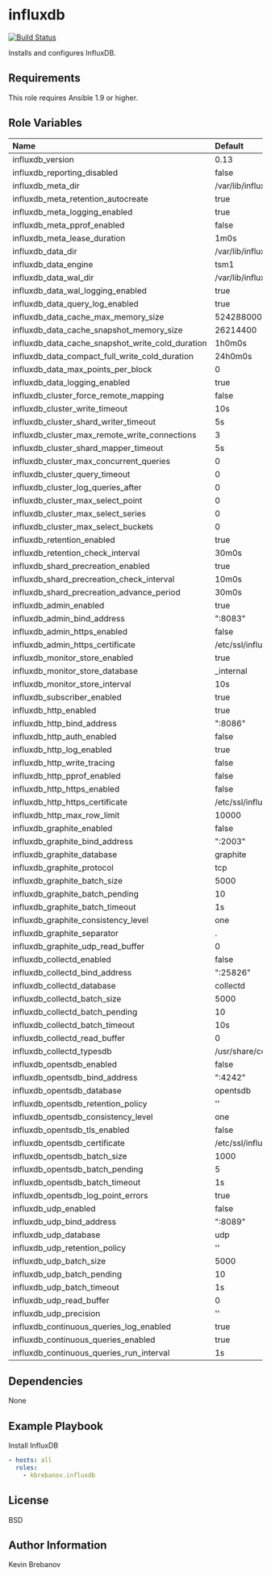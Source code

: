 influxdb
========

[![Build Status](https://travis-ci.org/kbrebanov/ansible-influxdb.svg?branch=master)](https://travis-ci.org/kbrebanov/ansible-influxdb)

Installs and configures InfluxDB.

Requirements
------------

This role requires Ansible 1.9 or higher.

Role Variables
--------------

| Name                                             | Default                      | Description |
|:-------------------------------------------------|:-----------------------------|:------------|
| influxdb_version                                 | 0.13                         |             |
| influxdb_reporting_disabled                      | false                        |             |
| influxdb_meta_dir                                | /var/lib/influxdb/meta       |             |
| influxdb_meta_retention_autocreate               | true                         |             |
| influxdb_meta_logging_enabled                    | true                         |             |
| influxdb_meta_pprof_enabled                      | false                        |             |
| influxdb_meta_lease_duration                     | 1m0s                         |             |
| influxdb_data_dir                                | /var/lib/influxdb/data       |             |
| influxdb_data_engine                             | tsm1                         |             |
| influxdb_data_wal_dir                            | /var/lib/influxdb/wal        |             |
| influxdb_data_wal_logging_enabled                | true                         |             |
| influxdb_data_query_log_enabled                  | true                         |             |
| influxdb_data_cache_max_memory_size              | 524288000                    |             |
| influxdb_data_cache_snapshot_memory_size         | 26214400                     |             |
| influxdb_data_cache_snapshot_write_cold_duration | 1h0m0s                       |             |
| influxdb_data_compact_full_write_cold_duration   | 24h0m0s                      |             |
| influxdb_data_max_points_per_block               | 0                            |             |
| influxdb_data_logging_enabled                    | true                         |             |
| influxdb_cluster_force_remote_mapping            | false                        |             |
| influxdb_cluster_write_timeout                   | 10s                          |             |
| influxdb_cluster_shard_writer_timeout            | 5s                           |             |
| influxdb_cluster_max_remote_write_connections    | 3                            |             |
| influxdb_cluster_shard_mapper_timeout            | 5s                           |             |
| influxdb_cluster_max_concurrent_queries          | 0                            |             |
| influxdb_cluster_query_timeout                   | 0                            |             |
| influxdb_cluster_log_queries_after               | 0                            |             |
| influxdb_cluster_max_select_point                | 0                            |             |
| influxdb_cluster_max_select_series               | 0                            |             |
| influxdb_cluster_max_select_buckets              | 0                            |             |
| influxdb_retention_enabled                       | true                         |             |
| influxdb_retention_check_interval                | 30m0s                        |             |
| influxdb_shard_precreation_enabled               | true                         |             |
| influxdb_shard_precreation_check_interval        | 10m0s                        |             |
| influxdb_shard_precreation_advance_period        | 30m0s                        |             |
| influxdb_admin_enabled                           | true                         |             |
| influxdb_admin_bind_address                      | ":8083"                      |             |
| influxdb_admin_https_enabled                     | false                        |             |
| influxdb_admin_https_certificate                 | /etc/ssl/influxdb.pem        |             |
| influxdb_monitor_store_enabled                   | true                         |             |
| influxdb_monitor_store_database                  | _internal                    |             |
| influxdb_monitor_store_interval                  | 10s                          |             |
| influxdb_subscriber_enabled                      | true                         |             |
| influxdb_http_enabled                            | true                         |             |
| influxdb_http_bind_address                       | ":8086"                      |             |
| influxdb_http_auth_enabled                       | false                        |             |
| influxdb_http_log_enabled                        | true                         |             |
| influxdb_http_write_tracing                      | false                        |             |
| influxdb_http_pprof_enabled                      | false                        |             |
| influxdb_http_https_enabled                      | false                        |             |
| influxdb_http_https_certificate                  | /etc/ssl/influxdb.pem        |             |
| influxdb_http_max_row_limit                      | 10000                        |             |
| influxdb_graphite_enabled                        | false                        |             |
| influxdb_graphite_bind_address                   | ":2003"                      |             |
| influxdb_graphite_database                       | graphite                     |             |
| influxdb_graphite_protocol                       | tcp                          |             |
| influxdb_graphite_batch_size                     | 5000                         |             |
| influxdb_graphite_batch_pending                  | 10                           |             |
| influxdb_graphite_batch_timeout                  | 1s                           |             |
| influxdb_graphite_consistency_level              | one                          |             |
| influxdb_graphite_separator                      | .                            |             |
| influxdb_graphite_udp_read_buffer                | 0                            |             |
| influxdb_collectd_enabled                        | false                        |             |
| influxdb_collectd_bind_address                   | ":25826"                     |             |
| influxdb_collectd_database                       | collectd                     |             |
| influxdb_collectd_batch_size                     | 5000                         |             |
| influxdb_collectd_batch_pending                  | 10                           |             |
| influxdb_collectd_batch_timeout                  | 10s                          |             |
| influxdb_collectd_read_buffer                    | 0                            |             |
| influxdb_collectd_typesdb                        | /usr/share/collectd/types.db |             |
| influxdb_opentsdb_enabled                        | false                        |             |
| influxdb_opentsdb_bind_address                   | ":4242"                      |             |
| influxdb_opentsdb_database                       | opentsdb                     |             |
| influxdb_opentsdb_retention_policy               | ''                           |             |
| influxdb_opentsdb_consistency_level              | one                          |             |
| influxdb_opentsdb_tls_enabled                    | false                        |             |
| influxdb_opentsdb_certificate                    | /etc/ssl/influxdb.pem        |             |
| influxdb_opentsdb_batch_size                     | 1000                         |             |
| influxdb_opentsdb_batch_pending                  | 5                            |             |
| influxdb_opentsdb_batch_timeout                  | 1s                           |             |
| influxdb_opentsdb_log_point_errors               | true                         |             |
| influxdb_udp_enabled                             | false                        |             |
| influxdb_udp_bind_address                        | ":8089"                      |             |
| influxdb_udp_database                            | udp                          |             |
| influxdb_udp_retention_policy                    | ''                           |             |
| influxdb_udp_batch_size                          | 5000                         |             |
| influxdb_udp_batch_pending                       | 10                           |             |
| influxdb_udp_batch_timeout                       | 1s                           |             |
| influxdb_udp_read_buffer                         | 0                            |             |
| influxdb_udp_precision                           | ''                           |             |
| influxdb_continuous_queries_log_enabled          | true                         |             |
| influxdb_continuous_queries_enabled              | true                         |             |
| influxdb_continuous_queries_run_interval         | 1s                           |             |

Dependencies
------------

None

Example Playbook
----------------

Install InfluxDB
```yaml
- hosts: all
  roles:
    - kbrebanov.influxdb
```

License
-------

BSD

Author Information
------------------

Kevin Brebanov
